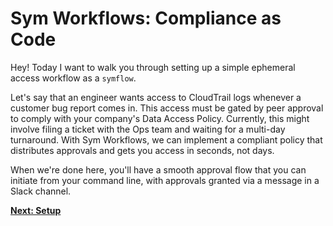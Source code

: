 # Sym Workflows: Compliance as Code

Hey! Today I want to walk you through setting up a simple ephemeral access workflow as a `symflow`.

Let's say that an engineer wants access to CloudTrail logs whenever a customer bug report comes in. This access must be gated by peer approval to comply with your company's Data Access Policy. Currently, this might involve filing a ticket with the Ops team and waiting for a multi-day turnaround. With Sym Workflows, we can implement a compliant policy that distributes approvals and gets you access in seconds, not days.

When we're done here, you'll have a smooth approval flow that you can initiate from your command line, with approvals granted via a message in a Slack channel.

**[Next: Setup](01_setup.md)**
